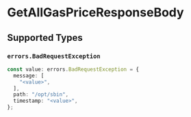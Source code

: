 # GetAllGasPriceResponseBody


## Supported Types

### `errors.BadRequestException`

```typescript
const value: errors.BadRequestException = {
  message: [
    "<value>",
  ],
  path: "/opt/sbin",
  timestamp: "<value>",
};
```

